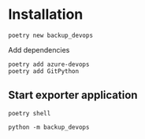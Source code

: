 # Installation

```
poetry new backup_devops
```

Add dependencies
```
poetry add azure-devops
poetry add GitPython
```

## Start exporter application

```
poetry shell
```
```
python -m backup_devops
```
